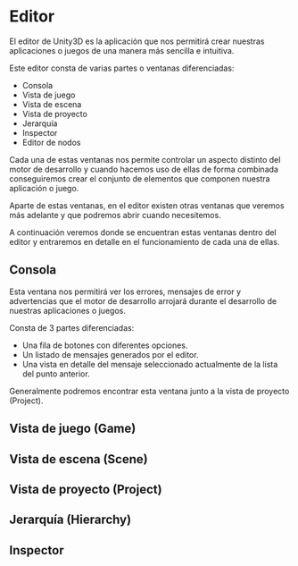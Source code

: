 # Editor

El editor de Unity3D es la aplicación que nos permitirá crear nuestras aplicaciones o juegos de una manera más sencilla e intuitiva.

Este editor consta de varias partes o ventanas diferenciadas:

* Consola
* Vista de juego
* Vista de escena
* Vista de proyecto
* Jerarquía
* Inspector
* Editor de nodos

Cada una de estas ventanas nos permite controlar un aspecto distinto del motor de desarrollo y cuando hacemos uso de ellas de forma combinada conseguiremos crear el conjunto de elementos que componen nuestra aplicación o juego.

Aparte de estas ventanas, en el editor existen otras ventanas que veremos más adelante y que podremos abrir cuando necesitemos.

A continuación veremos donde se encuentran estas ventanas dentro del editor y entraremos en detalle en el funcionamiento de cada una de ellas.

## Consola

Esta ventana nos permitirá ver los errores, mensajes de error y advertencias que el motor de desarrollo arrojará durante el desarrollo de nuestras aplicaciones o juegos.

Consta de 3 partes diferenciadas:

* Una fila de botones con diferentes opciones.
* Un listado de mensajes generados por el editor.
* Una vista en detalle del mensaje seleccionado actualmente de la lista del punto anterior.

Generalmente podremos encontrar esta ventana junto a la vista de proyecto (Project). 

## Vista de juego (Game)

## Vista de escena (Scene)

## Vista de proyecto (Project)

## Jerarquía (Hierarchy)

## Inspector
